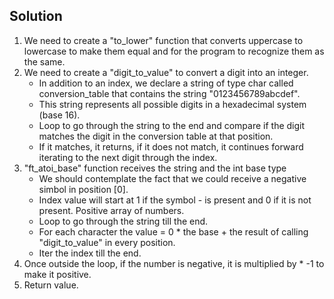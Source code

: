 ##  Solution

1. We need to create a "to_lower" function that converts uppercase to lowercase to make them equal and for the program to recognize them as the same.
2. We need to create a "digit_to_value" to convert a digit into an integer.
   - In addition to an index, we declare a string of type char called conversion_table that contains the string "0123456789abcdef". 
   - This string represents all possible digits in a hexadecimal system (base 16).
   - Loop to go through the string to the end and compare if the digit matches the digit in the conversion table at that position. 
   - If it matches, it returns, if it does not match, it continues forward iterating to the next digit through the index.
3. "ft_atoi_base" function receives the string and the int base type
   - We should contemplate the fact that we could receive a negative simbol in position [0].
   - Index value will start at 1 if the symbol - is present and 0 if it is not present. Positive array of numbers.
   - Loop to go through the string till the end. 
   - For each character the value = 0 * the base + the result of calling "digit_to_value" in every position.
   - Iter the index till the end.
4. Once outside the loop, if the number is negative, it is multiplied by * -1 to make it positive. 
5. Return value.

